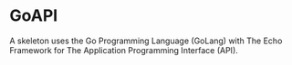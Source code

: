 # GoAPI
A skeleton uses the Go Programming Language (GoLang) with The Echo Framework for The Application Programming Interface (API).
